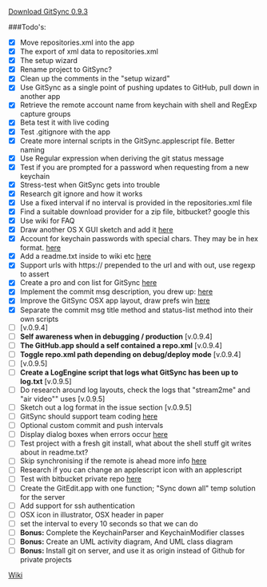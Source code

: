 [Download GitSync 0.9.3](https://github.com/eonist/GitSync/releases/download/0.9.3/GitSync.app.zip)

###Todo's:
- [x] Move repositories.xml into the app
- [x] The export of xml data to repositories.xml
- [x] The setup wizard
- [x] Rename project to GitSync?
- [x] Clean up the comments in the "setup wizard"
- [x] Use GitSync as a single point of pushing updates to GitHub, pull down in another app
- [x] Retrieve the remote account name from keychain with shell and RegExp capture groups
- [x] Beta test it with live coding
- [x] Test .gitignore with the app
- [x] Create more internal scripts in the GitSync.applescript file. Better naming
- [x] Use Regular expression when deriving the git status message
- [x] Test if you are prompted for a password when requesting from a new keychain
- [x] Stress-test when GitSync gets into trouble
- [x] Research git ignore and how it works
- [x] Use a fixed interval if no interval is provided in the repositories.xml file
- [x] Find a suitable download provider for a zip file, bitbucket? google this
- [x] Use wiki for FAQ
- [x] Draw another OS X GUI sketch and add it [here](https://github.com/eonist/GitSync/issues/16)
- [x] Account for keychain passwords with special chars. They may be in hex format. [here](https://github.com/eonist/GitSync/issues/18)
- [x] Add a readme.txt inside to wiki etc [here](https://github.com/eonist/GitSync/issues/21)
- [x] Support urls with https:// prepended to the url and with out, use regexp to assert
- [x] Create a pro and con list for GitSync [here](https://github.com/eonist/GitSync/issues/19)
- [x] Implement the commit msg description, you drew up: [here](https://github.com/eonist/GitSync/issues/10)
- [x] Improve the GitSync OSX app layout, draw prefs win [here](https://github.com/eonist/GitSync/issues/16)
- [x] Separate the commit msg title method and status-list method into their own scripts
- [ ] [v.0.9.4]
 - [ ] **Self awareness when in debugging / production** [v.0.9.4]
 - [ ] **The GitHub.app should a self contained a repo.xml** [v.0.9.4]
 - [ ] **Toggle repo.xml path depending on debug/deploy mode** [v.0.9.4]
- [ ] [v.0.9.5]
 - [ ] **Create a LogEngine script that logs what GitSync has been up to log.txt** [v.0.9.5]
 - [ ] Do research around log layouts, check the logs that "stream2me" and "air video"" uses [v.0.9.5]
 - [ ] Sketch out a log format in the issue section [v.0.9.5]
- [ ] GitSync should support team coding [here](https://github.com/eonist/GitSync/issues/23)
- [ ] Optional custom commit and push intervals
- [ ] Display dialog boxes when errors occur [here](https://github.com/eonist/GitSync/issues/24)  
- [ ] Test project with a fresh git install, what about the shell stuff git writes about in readme.txt?
- [ ] Skip synchronising if the remote is ahead more info [here](https://github.com/eonist/GitSync/issues/17)
- [ ] Research if you can change an applescript icon with an applescript
- [ ] Test with bitbucket private repo [here](https://github.com/eonist/GitSync/issues/20)
- [ ] Create the GitEdit.app with one function; "Sync down all" temp solution for the server
- [ ] Add support for ssh authentication
- [ ] OSX icon in illustrator, OSX header in paper
- [ ] set the interval to every 10 seconds so that we can do 
- [ ] **Bonus:** Complete the KeychainParser and KeychainModifier classes
- [ ] **Bonus:** Create an UML activity diagram, And UML class diagram
- [ ] **Bonus:** Install git on server, and use it as origin instead of Github for private projects

[Wiki](https://github.com/eonist/GitSync/wiki/)  

